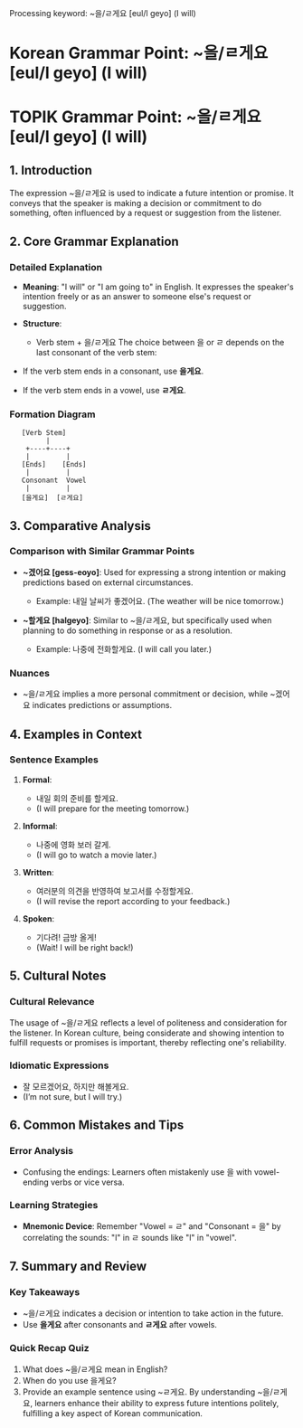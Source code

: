 Processing keyword: ~을/ㄹ게요 [eul/l geyo] (I will)
# Korean Grammar Point: ~을/ㄹ게요 [eul/l geyo] (I will)
# TOPIK Grammar Point: ~을/ㄹ게요 [eul/l geyo] (I will)
## 1. Introduction
The expression ~을/ㄹ게요 is used to indicate a future intention or promise. It conveys that the speaker is making a decision or commitment to do something, often influenced by a request or suggestion from the listener.
## 2. Core Grammar Explanation
### Detailed Explanation
- **Meaning**: "I will" or "I am going to" in English. It expresses the speaker's intention freely or as an answer to someone else's request or suggestion.
  
- **Structure**: 
  - Verb stem + 을/ㄹ게요
The choice between 을 or ㄹ depends on the last consonant of the verb stem:
- If the verb stem ends in a consonant, use **을게요**.
- If the verb stem ends in a vowel, use **ㄹ게요**.
### Formation Diagram
```
   [Verb Stem]
         |
    +----+----+
    |         |
   [Ends]    [Ends]
    |         |
   Consonant  Vowel
    |         |
   [을게요]  [ㄹ게요]
```
## 3. Comparative Analysis
### Comparison with Similar Grammar Points
- **~겠어요 [gess-eoyo]**: Used for expressing a strong intention or making predictions based on external circumstances. 
  - Example: 내일 날씨가 좋겠어요. (The weather will be nice tomorrow.)
  
- **~할게요 [halgeyo]**: Similar to ~을/ㄹ게요, but specifically used when planning to do something in response or as a resolution.
  - Example: 나중에 전화할게요. (I will call you later.)
### Nuances
- ~을/ㄹ게요 implies a more personal commitment or decision, while ~겠어요 indicates predictions or assumptions.
## 4. Examples in Context
### Sentence Examples
1. **Formal**: 
   - 내일 회의 준비를 할게요. 
   - (I will prepare for the meeting tomorrow.)
  
2. **Informal**: 
   - 나중에 영화 보러 갈게. 
   - (I will go to watch a movie later.)
  
3. **Written**:
   - 여러분의 의견을 반영하여 보고서를 수정할게요.
   - (I will revise the report according to your feedback.)
  
4. **Spoken**: 
   - 기다려! 금방 올게! 
   - (Wait! I will be right back!)
## 5. Cultural Notes
### Cultural Relevance
The usage of ~을/ㄹ게요 reflects a level of politeness and consideration for the listener. In Korean culture, being considerate and showing intention to fulfill requests or promises is important, thereby reflecting one's reliability.
### Idiomatic Expressions
- 잘 모르겠어요, 하지만 해볼게요. 
- (I’m not sure, but I will try.)
## 6. Common Mistakes and Tips
### Error Analysis
- Confusing the endings: Learners often mistakenly use 을 with vowel-ending verbs or vice versa. 
### Learning Strategies
- **Mnemonic Device**: Remember "Vowel = ㄹ" and "Consonant = 을" by correlating the sounds: "l" in ㄹ sounds like "l" in "vowel".
## 7. Summary and Review
### Key Takeaways
- ~을/ㄹ게요 indicates a decision or intention to take action in the future.
- Use **을게요** after consonants and **ㄹ게요** after vowels.
### Quick Recap Quiz
1. What does ~을/ㄹ게요 mean in English?
2. When do you use 을게요?
3. Provide an example sentence using ~ㄹ게요.
By understanding ~을/ㄹ게요, learners enhance their ability to express future intentions politely, fulfilling a key aspect of Korean communication.
